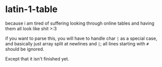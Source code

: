 # latin-1-table
because i am tired of suffering looking through online tables and having them all look like shit >:3

if you want to parse this, you will have to handle char `|` as a special case, and basically just 
array split at newlines and `|`; all lines starting with `#` should be ignored.

Except that it isn't finished yet.
